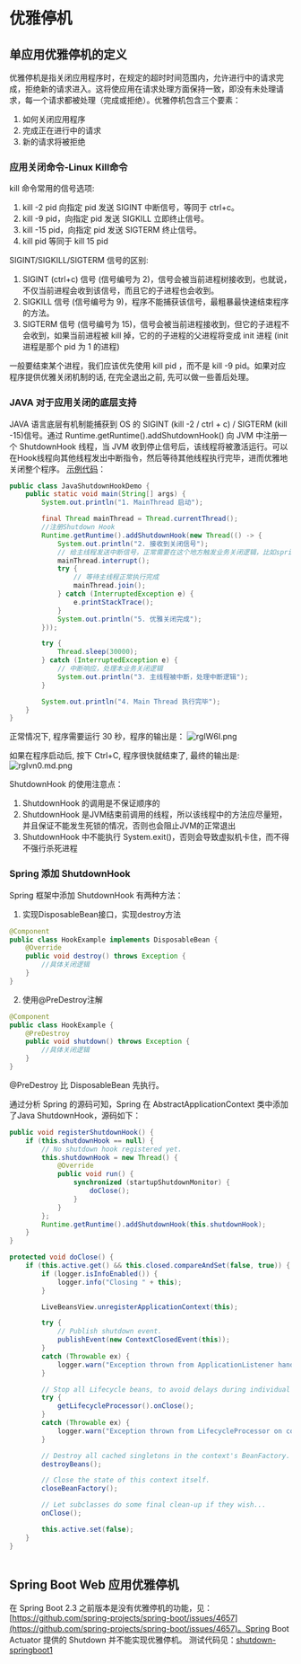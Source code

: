 # 优雅停机

## 单应用优雅停机的定义

优雅停机是指关闭应用程序时，在规定的超时时间范围内，允许进行中的请求完成，拒绝新的请求进入。这将使应用在请求处理方面保持一致，即没有未处理请求，每一个请求都被处理（完成或拒绝）。优雅停机包含三个要素：

1. 如何关闭应用程序
2. 完成正在进行中的请求
3. 新的请求将被拒绝

### 应用关闭命令-Linux Kill命令

kill 命令常用的信号选项:

1. kill -2 pid 向指定 pid 发送 SIGINT 中断信号，等同于 ctrl+c。
2. kill -9 pid，向指定 pid 发送 SIGKILL 立即终止信号。
3. kill -15 pid，向指定 pid 发送 SIGTERM 终止信号。
4. kill pid 等同于 kill 15 pid

SIGINT/SIGKILL/SIGTERM 信号的区别:

1. SIGINT (ctrl+c) 信号 (信号编号为 2)，信号会被当前进程树接收到，也就说，不仅当前进程会收到该信号，而且它的子进程也会收到。
2. SIGKILL 信号 (信号编号为 9)，程序不能捕获该信号，最粗暴最快速结束程序的方法。
3. SIGTERM 信号 (信号编号为 15)，信号会被当前进程接收到，但它的子进程不会收到，如果当前进程被 kill 掉，它的的子进程的父进程将变成 init 进程 (init 进程是那个 pid 为 1 的进程)

一般要结束某个进程，我们应该优先使用 kill pid ，而不是 kill -9 pid。如果对应程序提供优雅关闭机制的话, 在完全退出之前, 先可以做一些善后处理。

### JAVA 对于应用关闭的底层支持

JAVA 语言底层有机制能捕获到 OS 的 SIGINT (kill -2 / ctrl + c) / SIGTERM (kill -15)信号。通过 Runtime.getRuntime().addShutdownHook() 向 JVM 中注册一个 ShutdownHook 线程，当 JVM 收到停止信号后，该线程将被激活运行。可以在Hook线程向其他线程发出中断指令，然后等待其他线程执行完毕，进而优雅地关闭整个程序。
[示例代码](./shutdown-springboot1/src/main/java/com/jinpei/graceful/shutdown/springboot1/JavaShutdownHookDemo.java)：

```java
public class JavaShutdownHookDemo {
    public static void main(String[] args) {
        System.out.println("1. MainThread 启动");

        final Thread mainThread = Thread.currentThread();
        //注册Shutdown Hook
        Runtime.getRuntime().addShutdownHook(new Thread(() -> {
            System.out.println("2. 接收到关闭信号");
            // 给主线程发送中断信号，正常需要在这个地方触发业务关闭逻辑，比如spring context的close
            mainThread.interrupt();
            try {
                // 等待主线程正常执行完成
                mainThread.join();
            } catch (InterruptedException e) {
                e.printStackTrace();
            }
            System.out.println("5. 优雅关闭完成");
        }));

        try {
            Thread.sleep(30000);
        } catch (InterruptedException e) {
            // 中断响应，处理本业务关闭逻辑
            System.out.println("3. 主线程被中断，处理中断逻辑");
        }

        System.out.println("4. Main Thread 执行完毕");
    }
}
```

正常情况下, 程序需要运行 30 秒，程序的输出是：
![rgIW6I.png](https://s3.ax1x.com/2020/12/24/rgIW6I.png)

如果在程序启动后, 按下 Ctrl+C, 程序很快就结束了, 最终的输出是:
![rgIvn0.md.png](https://s3.ax1x.com/2020/12/24/rgIvn0.md.png)

ShutdownHook 的使用注意点：

1. ShutdownHook 的调用是不保证顺序的
2. ShutdownHook 是JVM结束前调用的线程，所以该线程中的方法应尽量短，并且保证不能发生死锁的情况，否则也会阻止JVM的正常退出
3. ShutdownHook 中不能执行 System.exit()，否则会导致虚拟机卡住，而不得不强行杀死进程

### Spring 添加 ShutdownHook

Spring 框架中添加 ShutdownHook 有两种方法：

1. 实现DisposableBean接口，实现destroy方法

```java
@Component
public class HookExample implements DisposableBean {
    @Override
    public void destroy() throws Exception {
        //具体关闭逻辑
    }
}
```

2. 使用@PreDestroy注解

```java
@Component
public class HookExample {
    @PreDestroy
    public void shutdown() throws Exception {
        //具体关闭逻辑
    }
}
```

@PreDestroy 比 DisposableBean 先执行。

通过分析 Spring 的源码可知，Spring 在 AbstractApplicationContext 类中添加了Java ShutdownHook，源码如下：

```java
public void registerShutdownHook() {
    if (this.shutdownHook == null) {
        // No shutdown hook registered yet.
        this.shutdownHook = new Thread() {
            @Override
            public void run() {
                synchronized (startupShutdownMonitor) {
                    doClose();
                }
            }
        };
        Runtime.getRuntime().addShutdownHook(this.shutdownHook);
    }
}

protected void doClose() {
    if (this.active.get() && this.closed.compareAndSet(false, true)) {
        if (logger.isInfoEnabled()) {
            logger.info("Closing " + this);
        }

        LiveBeansView.unregisterApplicationContext(this);

        try {
            // Publish shutdown event.
            publishEvent(new ContextClosedEvent(this));
        }
        catch (Throwable ex) {
            logger.warn("Exception thrown from ApplicationListener handling ContextClosedEvent", ex);
        }

        // Stop all Lifecycle beans, to avoid delays during individual destruction.
        try {
            getLifecycleProcessor().onClose();
        }
        catch (Throwable ex) {
            logger.warn("Exception thrown from LifecycleProcessor on context close", ex);
        }

        // Destroy all cached singletons in the context's BeanFactory.
        destroyBeans();

        // Close the state of this context itself.
        closeBeanFactory();

        // Let subclasses do some final clean-up if they wish...
        onClose();

        this.active.set(false);
    }
}
    
```

## Spring Boot Web 应用优雅停机

在 Spring Boot 2.3 之前版本是没有优雅停机的功能，见：[https://github.com/spring-projects/spring-boot/issues/4657](https://github.com/spring-projects/spring-boot/issues/4657)。Spring Boot Actuator 提供的 Shutdown 并不能实现优雅停机。 测试代码见：[shutdown-springboot1](/shutdown-springboot1)